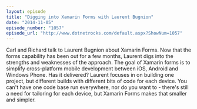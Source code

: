 ```yaml
---
layout: episode
title: "Digging into Xamarin Forms with Laurent Bugnion"
date: "2014-11-05"
episode_number: "1057"
episode_url: "http://www.dotnetrocks.com/default.aspx?ShowNum=1057"
---
```


Carl and Richard talk to Laurent Bugnion about Xamarin Forms. Now that the forms capability has been out for a few months, Laurent digs into the strengths and weaknesses of the approach. The goal of Xamarin forms is to simplify cross-platform mobile development between iOS, Android and Windows Phone. Has it delivered? Laurent focuses in on building one project, but different builds with different bits of code for each device. You can't have one code base run everywhere, nor do you want to - there's still a need for tailoring for each device, but Xamarin Forms makes that smaller and simpler.
